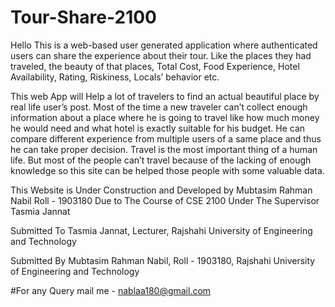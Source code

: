 # Tour-Share-2100

Hello
This is a web-based user generated application where authenticated users can share the experience about their tour. Like the places they had traveled, the beauty of that places, Total Cost, Food Experience, Hotel Availability, Rating, Riskiness, Locals’ behavior etc.

This web App will Help a lot of travelers to find an actual beautiful place by real life user’s post.
Most of the time a new traveler can’t collect enough information about a place where he is going to travel like how much money he would need and what hotel is exactly suitable for his budget.
He can compare different experience from multiple users of a same place and thus he can take proper decision.
Travel is the most important thing of a human life. But most of the people can’t travel because of the lacking of enough knowledge so this site can be helped those people with some valuable data.


This Website is Under Construction and Developed by Mubtasim Rahman Nabil Roll - 1903180 Due to The Course of CSE 2100 Under The Supervisor Tasmia Jannat

Submitted To
Tasmia Jannat,
Lecturer,
Rajshahi University of Engineering and Technology

Submitted By
Mubtasim Rahman Nabil,
Roll - 1903180,
Rajshahi University of Engineering and Technology

#For any Query mail me -  nablaa180@gmail.com 
